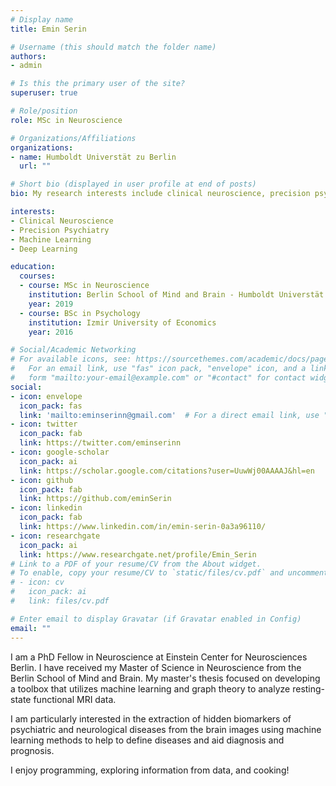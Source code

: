 ```yaml
---
# Display name
title: Emin Serin

# Username (this should match the folder name)
authors:
- admin

# Is this the primary user of the site?
superuser: true

# Role/position
role: MSc in Neuroscience

# Organizations/Affiliations
organizations:
- name: Humboldt Universtät zu Berlin
  url: ""

# Short bio (displayed in user profile at end of posts)
bio: My research interests include clinical neuroscience, precision psychiatry, machine learning and deep learning. 

interests:
- Clinical Neuroscience
- Precision Psychiatry
- Machine Learning
- Deep Learning

education:
  courses:
  - course: MSc in Neuroscience
    institution: Berlin School of Mind and Brain - Humboldt Universtät zu Berlin
    year: 2019
  - course: BSc in Psychology
    institution: Izmir University of Economics
    year: 2016

# Social/Academic Networking
# For available icons, see: https://sourcethemes.com/academic/docs/page-builder/#icons
#   For an email link, use "fas" icon pack, "envelope" icon, and a link in the
#   form "mailto:your-email@example.com" or "#contact" for contact widget.
social:
- icon: envelope
  icon_pack: fas
  link: 'mailto:eminserinn@gmail.com'  # For a direct email link, use "mailto:test@example.org".
- icon: twitter
  icon_pack: fab
  link: https://twitter.com/eminserinn
- icon: google-scholar
  icon_pack: ai
  link: https://scholar.google.com/citations?user=UuwWj00AAAAJ&hl=en
- icon: github
  icon_pack: fab
  link: https://github.com/eminSerin
- icon: linkedin
  icon_pack: fab
  link: https://www.linkedin.com/in/emin-serin-0a3a96110/
- icon: researchgate
  icon_pack: ai
  link: https://www.researchgate.net/profile/Emin_Serin
# Link to a PDF of your resume/CV from the About widget.
# To enable, copy your resume/CV to `static/files/cv.pdf` and uncomment the lines below.
# - icon: cv
#   icon_pack: ai
#   link: files/cv.pdf

# Enter email to display Gravatar (if Gravatar enabled in Config)
email: ""
---
```


I am a PhD Fellow in Neuroscience at Einstein Center for Neurosciences Berlin. I have received my Master of Science in Neuroscience from the Berlin School of Mind and Brain. My master's thesis focused on developing a toolbox that utilizes machine learning and graph theory to analyze resting-state functional MRI data.

I am particularly interested in the extraction of hidden biomarkers of psychiatric and neurological diseases from the brain images using machine learning methods to help to define diseases and aid diagnosis and prognosis. 

I enjoy programming, exploring information from data, and cooking!


